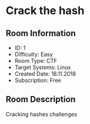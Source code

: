 ﻿# Crack the hash

## Room Information
- ID: 1
- Difficulty: Easy
- Room Type: CTF
- Target Systems: Linux
- Created Date: 18.11.2018
- Subscription: Free

## Room Description
Cracking hashes challenges
